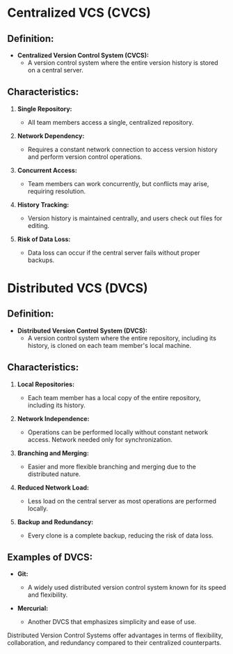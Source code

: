 # Centralized VCS (CVCS)

## Definition:
- **Centralized Version Control System (CVCS):**
  - A version control system where the entire version history is stored on a central server.

## Characteristics:
1. **Single Repository:**
   - All team members access a single, centralized repository.

2. **Network Dependency:**
   - Requires a constant network connection to access version history and perform version control operations.

3. **Concurrent Access:**
   - Team members can work concurrently, but conflicts may arise, requiring resolution.

4. **History Tracking:**
   - Version history is maintained centrally, and users check out files for editing.

5. **Risk of Data Loss:**
   - Data loss can occur if the central server fails without proper backups.

# Distributed VCS (DVCS)

## Definition:
- **Distributed Version Control System (DVCS):**
  - A version control system where the entire repository, including its history, is cloned on each team member's local machine.

## Characteristics:
1. **Local Repositories:**
   - Each team member has a local copy of the entire repository, including its history.

2. **Network Independence:**
   - Operations can be performed locally without constant network access. Network needed only for synchronization.

3. **Branching and Merging:**
   - Easier and more flexible branching and merging due to the distributed nature.

4. **Reduced Network Load:**
   - Less load on the central server as most operations are performed locally.

5. **Backup and Redundancy:**
   - Every clone is a complete backup, reducing the risk of data loss.

## Examples of DVCS:
- **Git:**
  - A widely used distributed version control system known for its speed and flexibility.

- **Mercurial:**
  - Another DVCS that emphasizes simplicity and ease of use.

Distributed Version Control Systems offer advantages in terms of flexibility, collaboration, and redundancy compared to their centralized counterparts.
